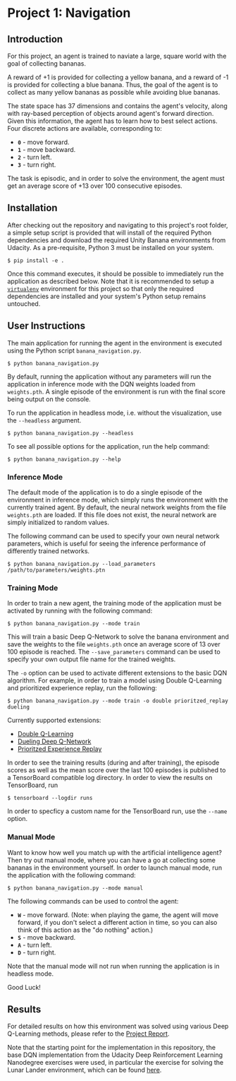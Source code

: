 # Project 1: Navigation

## Introduction

For this project, an agent is trained to naviate a large, square world with the goal of collecting bananas.

A reward of +1 is provided for collecting a yellow banana, and a reward of -1 is provided for collecting a blue banana.
Thus, the goal of the agent is to collect as many yellow bananas as possible while avoiding blue bananas.

The state space has 37 dimensions and contains the agent's velocity, along with ray-based perception of objects around
agent's forward direction.  Given this information, the agent has to learn how to best select actions.  Four discrete
actions are available, corresponding to:
- **`0`** - move forward.
- **`1`** - move backward.
- **`2`** - turn left.
- **`3`** - turn right.

The task is episodic, and in order to solve the environment, the agent must get an average score of +13 over 100
consecutive episodes.

## Installation

After checking out the repository and navigating to this project's root folder, a simple setup script is provided that
will install of the required Python dependencies and download the required Unity Banana environments
from Udacity. As a pre-requisite, Python 3 must be installed on your system.

```
$ pip install -e .
```

Once this command executes, it should be possible to immediately run the application as described below.
Note that it is recommended to setup a [`virtualenv`](https://docs.python-guide.org/dev/virtualenvs/) environment for
this project so that only the required dependencies are installed and your system's Python setup remains untouched.

## User Instructions

The main application for running the agent in the environment is executed using the Python script
`banana_navigation.py`.

```
$ python banana_navigation.py
```

By default, running the application without any parameters will run the application in inference mode with the DQN
weights loaded from `weights.pth`. A single episode of the environment is run with the final score being output on the
console.

To run the application in headless mode, i.e. without the visualization, use the `--headless` argument.

```
$ python banana_navigation.py --headless
```

To see all possible options for the application, run the help command:

```
$ python banana_navigation.py --help
```

### Inference Mode

The default mode of the application is to do a single episode of the environment in inference mode, which simply runs
the environment with the currently trained agent. By default, the neural network weights from the file `weights.pth`
are loaded. If this file does not exist, the neural network are simply initialized to random values.

The following command can be used to specify your own neural network parameters, which is useful for seeing the
inference performance of differently trained networks.

```
$ python banana_navigation.py --load_parameters /path/to/parameters/weights.ptn
```

### Training Mode

In order to train a new agent, the training mode of the application must be activated by running with the following
command:

```
$ python banana_navigation.py --mode train
```

This will train a basic Deep Q-Network to solve the banana environment and save the weights to the file `weights.pth`
once an average score of 13 over 100 episode is reached.  The `--save_parameters` command can be used to specify your
own output file name for the trained weights.

The `-o` option can be used to activate different extensions to the basic DQN algorithm. For example, in order to train
a model using Double Q-Learning and prioritized experience replay, run the following:

```
$ python banana_navigation.py --mode train -o double prioritzed_replay dueling
```

Currently supported extensions:
* [Double Q-Learning](https://arxiv.org/abs/1509.06461)
* [Dueling Deep Q-Network](https://arxiv.org/abs/1511.06581)
* [Prioritzed Experience Replay](https://arxiv.org/abs/1511.05952)

In order to see the training results (during and after training), the episode scores as well as the mean score over
the last 100 episodes is published to a TensorBoard compatible log directory. In order to view the results on
TensorBoard, run

```
$ tensorboard --logdir runs
```

In order to specficy a custom name for the TensorBoard run, use the `--name` option.

### Manual Mode

Want to know how well you match up with the artificial intelligence agent? Then try out manual mode, where you can have
a go at collecting some bananas in the environment yourself. In order to launch manual mode, run the application with
the following command:

```
$ python banana_navigation.py --mode manual
```

The following commands can be used to control the agent:
- **`W`** - move forward. (Note: when playing the game, the agent will move forward, if you don't select a different
            action in time, so you can also think of this action as the "do nothing" action.)
- **`S`** - move backward.
- **`A`** - turn left.
- **`D`** - turn right.

Note that the manual mode will not run when running the application is in headless mode.

Good Luck!

## Results

For detailed results on how this environment was solved using various Deep Q-Learning methods, please refer to the
[Project Report](Report.md).

Note that the starting point for the implementation in this repository, the base DQN implementation from the
Udacity Deep Reinforcement Learning Nanodegree exercises were used, in particular the exercise for solving the Lunar
Lander environment, which can be found [here](https://github.com/udacity/deep-reinforcement-learning/tree/master/dqn).